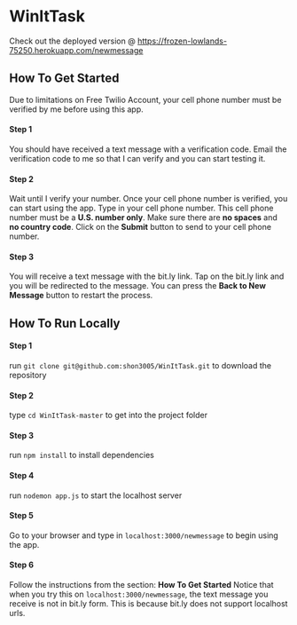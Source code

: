 # WinItTask

Check out the deployed version @ <https://frozen-lowlands-75250.herokuapp.com/newmessage>

## How To Get Started

Due to limitations on Free Twilio Account, your cell phone number must be verified by me before using this app.

#### Step 1
You should have received a text message with a verification code.
Email the verification code to me so that I can verify and you can start testing it.

#### Step 2
Wait until I verify your number.
Once your cell phone number is verified, you can start using the app.
Type in your cell phone number. 
This cell phone number must be a **U.S. number only**.
Make sure there are **no spaces** and **no country code**.
Click on the **Submit** button to send to your cell phone number.

#### Step 3
You will receive a text message with the bit.ly link.
Tap on the bit.ly link and you will be redirected to the message.
You can press the **Back to New Message** button to restart the process.

## How To Run Locally

#### Step 1
run ```git clone git@github.com:shon3005/WinItTask.git``` to download the repository

#### Step 2
type ```cd WinItTask-master``` to get into the project folder

#### Step 3
run ```npm install``` to install dependencies

#### Step 4
run ```nodemon app.js``` to start the localhost server

#### Step 5
Go to your browser and type in ```localhost:3000/newmessage``` to begin using the app.

#### Step 6
Follow the instructions from the section: **How To Get Started**
Notice that when you try this on ```localhost:3000/newmessage```, the text message you receive is not in bit.ly form.
This is because bit.ly does not support localhost urls.
